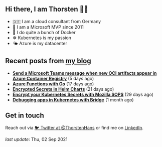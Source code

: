 ## Hi there, I am Thorsten 👋🏼

- 🇩🇪 I am a cloud consultant from Germany 
- 🔷 I am a Microsoft MVP since 2011
- 🐳 I do quite a bunch of Docker
- ☸️ Kubernetes is my passion
- 🌤 Azure is my datacenter

## Recent posts from [my blog](https://thorsten-hans.com) 

- **[Send a Microsoft Teams message when new OCI artifacts appear in Azure Container Registry](https://thorsten-hans.com/send-microsoft-teams-message-oci-artifacts-azure-container-registry/)** (5 days ago)
- **[Azure Functions with Go](https://thorsten-hans.com/azure-functions-with-go/)** (17 days ago)
- **[Encrypted Secrets in Helm Charts](https://thorsten-hans.com/encrypted-secrets-in-helm-charts/)** (21 days ago)
- **[Encrypt your Kubernetes Secrets with Mozilla SOPS](https://thorsten-hans.com/encrypt-your-kubernetes-secrets-with-mozilla-sops/)** (29 days ago)
- **[Debugging apps in Kubernetes with Bridge](https://thorsten-hans.com/debugging-apps-in-kubernetes-with-bridge/)** (1 month ago)

## Get in touch

Reach out via [🐦 Twitter at @ThorstenHans](https://twitter.com/ThorstenHans) or find me on [LinkedIn](https://linkedin.com/in/ThorstenHans).

_last update_: Thu, 02 Sep 2021
